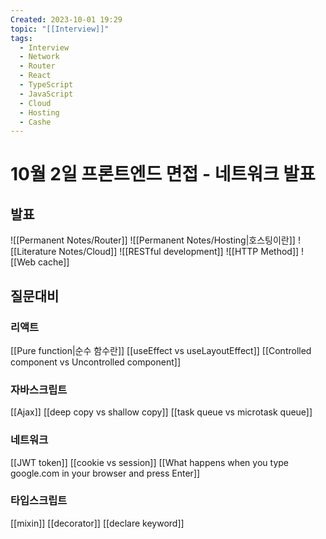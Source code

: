 ```yaml
---
Created: 2023-10-01 19:29
topic: "[[Interview]]"
tags:
  - Interview
  - Network
  - Router
  - React
  - TypeScript
  - JavaScript
  - Cloud
  - Hosting
  - Cashe
---
```

# 10월 2일 프론트엔드 면접 - 네트워크 발표
## 발표
![[Permanent Notes/Router]]
![[Permanent Notes/Hosting|호스팅이란]]
![[Literature Notes/Cloud]]
![[RESTful development]]
	![[HTTP Method]]
![[Web cache]]
## 질문대비
### 리액트
[[Pure function|순수 함수란]]
[[useEffect vs useLayoutEffect]]
[[Controlled component vs Uncontrolled component]]

### 자바스크립트
[[Ajax]]
[[deep copy vs shallow copy]]
[[task queue vs microtask queue]]

### 네트워크
[[JWT token]]
[[cookie vs session]]
[[What happens when you type google.com in your browser and press Enter]]

### 타입스크립트
[[mixin]]
[[decorator]]
[[declare keyword]]